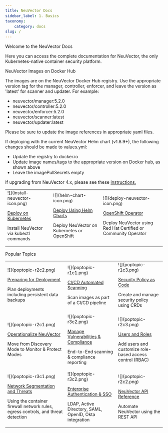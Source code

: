 ```yaml
---
title: NeuVector Docs
sidebar_label: 1. Basics
taxonomy:
    category: docs
slug: /
---
```


<p class="titles">Welcome to the NeuVector Docs</p>
<p class="subtitles">Here you can access the complete documentation for NeuVector, the only Kubernetes-native container security platform.</p>

<p class="subtitles">NeuVector Images on Docker Hub</p>

The images are on the NeuVector Docker Hub registry. Use the appropriate version tag for the manager, controller, enforcer, and leave the version as 'latest' for scanner and updater. For example:

+ neuvector/manager:5.2.0
+ neuvector/controller:5.2.0
+ neuvector/enforcer:5.2.0
+ neuvector/scanner:latest
+ neuvector/updater:latest

Please be sure to update the image references in appropriate yaml files.

If deploying with the current NeuVector Helm chart (v1.8.9+), the following changes should be made to values.yml:

+ Update the registry to docker.io
+ Update image names/tags to the appropriate version on Docker hub, as shown above
+ Leave the imagePullSecrets empty

If upgrading from NeuVector 4.x, please see these <a href="/releasenotes/5x#upgrading-from-neuvector-4x-to-5x">instructions.</a>

<table class="htmltable">	
<tr>		
	<td class="mainoptions">
		<div class="mainoptionicon">
			![](install-neuvector-icon.png)
		</div>
		<span class="mainheadingcontainer">
			<div class="mainheadingcenter">
				<p class="mainheading">
					<a href="/deploying/kubernetes">Deploy on Kubernetes</a>
				</p> 
				<p class="maintext">Install NeuVector via kubectl commands</p> 
			</div>
		</span>
	</td>
	<td class="mainoptions">
		<div class="mainoptionicon">
			![](helm-chart-icon.png)
		</div>
		<span class="mainheadingcontainer">
			<div class="mainheadingcenter">
				<p class="mainheading">
					<a href="https://github.com/neuvector/neuvector-helm">Deploy Using Helm Charts</a>
				</p> 
				<p class="maintext">Deploy NeuVector on Kubernetes or OpenShift</p> 
			</div>
		</span>
	</td>
	<td class="mainoptions">
		<div class="mainoptionicon">
			![](deploy-neuvector-icon.png)
		</div>
		<span class="mainheadingcontainer">
			<div class="mainheadingcenter">
				<p class="mainheading">
					<a href="/deploying/production/operators">OpenShift Operator</a>
				</p>
				<p class="maintext">Deploy NeuVector using Red Hat Certified or Community Operator</p>
			</div>
		</span>
	</td>
</tr>
</table>

<p class="titles">Popular Topics</p>

<table style={{border: "none"}}>
<tr>		
	<td class="poptopic"> 
		<span class="poptopiccontainer">
			<div class="poptopicicon">
				![](poptopic-r2c2.png)
			</div>
			<div class="poptopictextcenter">
				<p class="poptopictitle">
					<a href="/deploying/production">Preparing for Deployment</a>
				</p>
				<p class="poptopictext">Plan deployments including persistent data backups</p>
			</div>	
		</span>
	</td>
	<td class="poptopic"> 
		<span class="poptopiccontainer">
			<div class="poptopicicon">
				![](poptopic-r1c1.png)
			</div>
			<div class="poptopictextcenter">
				<p class="poptopictitle">
					<a href="/scanning/build">CI/CD Automated Scanning</a>
				</p>
				<p class="poptopictext">Scan images as part of a CI/CD pipeline</p>
			</div>	
		</span>
	</td>
	<td class="poptopic"> 
		<span class="poptopiccontainer">
			<div class="poptopicicon">
				![](poptopic-r1c3.png)
			</div>
			<div class="poptopictextcenter">
				<p class="poptopictitle">
					<a href="/policy/usingcrd">Security Policy as Code</a>
				</p>
				<p class="poptopictext">Create and manage security policy using CRDs</p>
			</div>	
		</span>
	</td>
</tr>
<tr>
	<td class="poptopic"> 
		<span class="poptopiccontainer">
			<div class="poptopicicon">
				![](poptopic-r2c1.png)
			</div>
			<div class="poptopictextcenter">
				<p class="poptopictitle">
					<a href="/policy/modes">Operationalize NeuVector</a>
				</p>
				<p class="poptopictext">Move from Discovery Mode to Monitor & Protect Modes</p>
			</div>	
		</span>
	</td>
	<td class="poptopic"> 
		<span class="poptopiccontainer">
			<div class="poptopicicon">
				![](poptopic-r3c2.png)
			</div>
			<div class="poptopictextcenter">
				<p class="poptopictitle">
					<a href="/scanning/scanning">Manage Vulnerabilities & Compliance</a>
				</p>
				<p class="poptopictext">End-to-End scanning & compliance reporting</p>
			</div>
		</span>
	</td>
	<td class="poptopic"> 
		<span class="poptopiccontainer">
			<div class="poptopicicon">
				![](poptopic-r2c3.png)
			</div>
			<div class="poptopictextcenter">
				<p class="poptopictitle">
					<a href="/configuration/users">Users and Roles</a>
				</p>
				<p class="poptopictext">Add users and customize role-based access control (RBAC)</p>
			</div>	
		</span>
	</td>	
</tr>	
<tr>
	<td class="poptopic"> 
		<span class="poptopiccontainer">
			<div class="poptopicicon">
				![](poptopic-r3c1.png)
			</div>
			<div class="poptopictextcenter">
				<p class="poptopictitle">
					<a href="/policy/networkrules">Network Segmentation and Threats</a>
				</p>
				<p class="poptopictext">Using the container firewall network rules, egress controls, and threat detection</p>
			</div>
		</span>
	</td>
	<td class="poptopic"> 
		<span class="poptopiccontainer">
			<div class="poptopicicon">
				![](poptopic-r3c2.png)
			</div>
			<div class="poptopictextcenter">
				<p class="poptopictitle">
					<a href="/integration/integration">Enterprise Authentication & SSO</a>
				</p>
				<p class="poptopictext">LDAP, Active Directory, SAML, OpenID, Okta integration</p>
			</div>	
		</span>
	</td>
	<td class="poptopic"> 
		<span class="poptopiccontainer">
			<div class="poptopicicon">
				![](poptopic-r2c2.png)
			</div>
			<div class="poptopictextcenter">
				<p class="poptopictitle">
					<a href="/automation/automation">NeuVector API Reference</a>
				</p>
				<p class="poptopictext">Automate NeuVector using the REST API</p>
			</div>
		</span>
	</td>
</tr>	
</table>
